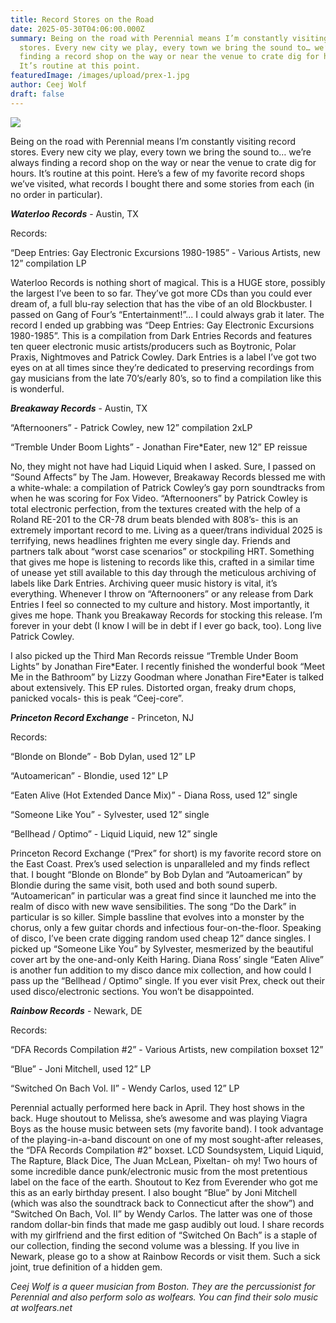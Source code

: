 ```yaml
---
title: Record Stores on the Road
date: 2025-05-30T04:06:00.000Z
summary: Being on the road with Perennial means I’m constantly visiting record
  stores. Every new city we play, every town we bring the sound to… we’re always
  finding a record shop on the way or near the venue to crate dig for hours.
  It’s routine at this point.
featuredImage: /images/upload/prex-1.jpg
author: Ceej Wolf
draft: false
---
```

![](/images/upload/prex-1.jpg)

Being on the road with Perennial means I’m constantly visiting record stores. Every new city we play, every town we bring the sound to… we’re always finding a record shop on the way or near the venue to crate dig for hours. It’s routine at this point. Here’s a few of my favorite record shops we’ve visited, what records I bought there and some stories from each (in no order in particular).

***Waterloo Records*** - Austin, TX 

Records:

“Deep Entries: Gay Electronic Excursions 1980-1985” - Various Artists, new 12” compilation LP

Waterloo Records is nothing short of magical. This is a HUGE store, possibly the largest I’ve been to so far. They’ve got more CDs than you could ever dream of, a full blu-ray selection that has the vibe of an old Blockbuster. I passed on Gang of Four’s “Entertainment!”... I could always grab it later. The record I ended up grabbing was “Deep Entries: Gay Electronic Excursions 1980-1985”. This is a compilation from Dark Entries Records and features ten queer electronic music artists/producers such as Boytronic, Polar Praxis, Nightmoves and Patrick Cowley. Dark Entries is a label I’ve got two eyes on at all times since they’re dedicated to preserving recordings from gay musicians from the late 70’s/early 80’s, so to find a compilation like this is wonderful. 

***Breakaway Records*** - Austin, TX 

“Afternooners” - Patrick Cowley, new 12” compilation 2xLP

“Tremble Under Boom Lights” - Jonathan Fire*Eater, new 12” EP reissue

No, they might not have had Liquid Liquid when I asked. Sure, I passed on “Sound Affects” by The Jam. However, Breakaway Records blessed me with a white-whale: a compilation of Patrick Cowley’s gay porn soundtracks from when he was scoring for Fox Video. “Afternooners” by Patrick Cowley is total electronic perfection, from the textures created with the help of a Roland RE-201 to the CR-78 drum beats blended with 808’s- this is an extremely important record to me. Living as a queer/trans individual 2025 is terrifying, news headlines frighten me every single day. Friends and partners talk about “worst case scenarios” or stockpiling HRT. Something that gives me hope is listening to records like this, crafted in a similar time of unease yet still available to this day through the meticulous archiving of labels like Dark Entries. Archiving queer music history is vital, it’s everything. Whenever I throw on “Afternooners” or any release from Dark Entries I feel so connected to my culture and history. Most importantly, it gives me hope. Thank you Breakaway Records for stocking this release. I’m forever in your debt (I know I will be in debt if I ever go back, too). Long live Patrick Cowley.

I also picked up the Third Man Records reissue “Tremble Under Boom Lights” by Jonathan Fire\*Eater. I recently finished the wonderful book “Meet Me in the Bathroom” by Lizzy Goodman where Jonathan Fire\*Eater is talked about extensively. This EP rules. Distorted organ, freaky drum chops, panicked vocals- this is peak “Ceej-core”.

***Princeton Record Exchange*** - Princeton, NJ

Records:

“Blonde on Blonde” - Bob Dylan, used 12” LP

“Autoamerican” - Blondie, used 12” LP

“Eaten Alive (Hot Extended Dance Mix)” - Diana Ross, used 12” single

“Someone Like You” - Sylvester, used 12” single

“Bellhead / Optimo” - Liquid Liquid, new 12” single

Princeton Record Exchange (“Prex” for short) is my favorite record store on the East Coast. Prex’s used selection is unparalleled and my finds reflect that. I bought “Blonde on Blonde” by Bob Dylan and “Autoamerican” by Blondie during the same visit, both used and both sound superb. “Autoamerican” in particular was a great find since it launched me into the realm of disco with new wave sensibilities. The song “Do the Dark” in particular is so killer. Simple bassline that evolves into a monster by the chorus, only a few guitar chords and infectious four-on-the-floor. Speaking of disco, I’ve been crate digging random used cheap 12” dance singles. I picked up “Someone Like You” by Sylvester, mesmerized by the beautiful cover art by the one-and-only Keith Haring. Diana Ross’ single “Eaten Alive” is another fun addition to my disco dance mix collection, and how could I pass up the “Bellhead / Optimo” single. If you ever visit Prex, check out their used disco/electronic sections. You won’t be disappointed.

***Rainbow Records*** - Newark, DE

Records:

“DFA Records Compilation #2” - Various Artists, new compilation boxset 12”

“Blue” - Joni Mitchell, used 12” LP

“Switched On Bach Vol. II” - Wendy Carlos, used 12” LP

Perennial actually performed here back in April. They host shows in the back. Huge shoutout to Melissa, she’s awesome and was playing Viagra Boys as the house music between sets (my favorite band). I took advantage of the playing-in-a-band discount on one of my most sought-after releases, the “DFA Records Compilation #2” boxset. LCD Soundsystem, Liquid Liquid, The Rapture, Black Dice, The Juan McLean, Pixeltan- oh my! Two hours of some incredible dance punk/electronic music from the most pretentious label on the face of the earth. Shoutout to Kez from Everender who got me this as an early birthday present. I also bought “Blue” by Joni Mitchell (which was also the soundtrack back to Connecticut after the show”) and “Switched On Bach, Vol. II” by Wendy Carlos. The latter was one of those random dollar-bin finds that made me gasp audibly out loud. I share records with my girlfriend and the first edition of “Switched On Bach” is a staple of our collection, finding the second volume was a blessing. If you live in Newark, please go to a show at Rainbow Records or visit them. Such a sick joint, true definition of a hidden gem. 

*Ceej Wolf is a queer musician from Boston. They are the percussionist for Perennial and also perform solo as wolfears. You can find their solo music at wolfears.net*
